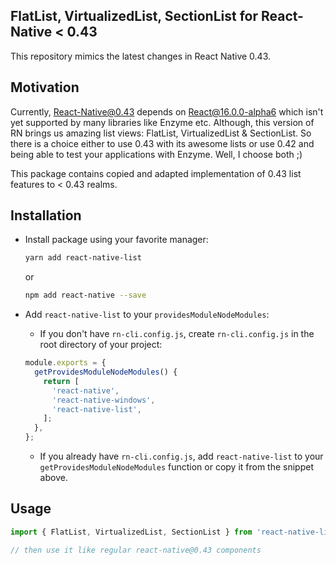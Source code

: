 FlatList, VirtualizedList, SectionList for React-Native < 0.43
--

This repository mimics the latest changes in React Native 0.43.

## Motivation
Currently, React-Native@0.43 depends on React@16.0.0-alpha6 which isn't yet supported by many libraries like Enzyme etc. Although, this version of RN brings us amazing list views: FlatList, VirtualizedList & SectionList. So there is a choice either to use 0.43 with its awesome lists or use 0.42 and being able to test your applications with Enzyme. Well, I choose both ;)

This package contains copied and adapted implementation of 0.43 list features to < 0.43 realms.

## Installation

- Install package using your favorite manager:

  ```sh
  yarn add react-native-list
  ```
  or
  ```sh
  npm add react-native --save
  ```

- Add `react-native-list` to your `providesModuleNodeModules`:

  - If you don't have `rn-cli.config.js`, create `rn-cli.config.js` in the root directory of your project:

  ```js
  module.exports = {
    getProvidesModuleNodeModules() {
      return [
        'react-native',
        'react-native-windows',
        'react-native-list',
      ];
    },
  };
  ```

  - If you already have `rn-cli.config.js`, add `react-native-list` to your `getProvidesModuleNodeModules` function or copy it from the snippet above.

## Usage

```js
import { FlatList, VirtualizedList, SectionList } from 'react-native-list';

// then use it like regular react-native@0.43 components
```